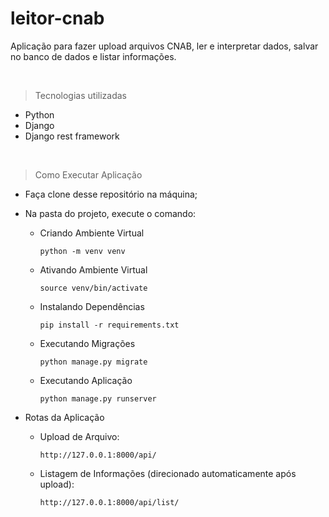 # leitor-cnab

Aplicação para fazer upload arquivos CNAB, ler e interpretar dados, salvar no banco de dados e listar informações.

<br>

> Tecnologias utilizadas

- Python
- Django
- Django rest framework

<br>

> Como Executar Aplicação

* Faça clone desse repositório na máquina;

* Na pasta do projeto, execute o comando:

    * Criando Ambiente Virtual
        ```
        python -m venv venv
        ```

    * Ativando Ambiente Virtual
        ```
        source venv/bin/activate
        ```

    * Instalando Dependências
        ```
        pip install -r requirements.txt
        ```

    * Executando Migrações

        ```
        python manage.py migrate
        ```

    * Executando Aplicação

        ```
        python manage.py runserver
        ```

* Rotas da Aplicação

    * Upload de Arquivo:
        ```
        http://127.0.0.1:8000/api/
        ```

    * Listagem de Informações (direcionado automaticamente após upload):
        ```
        http://127.0.0.1:8000/api/list/
        ```